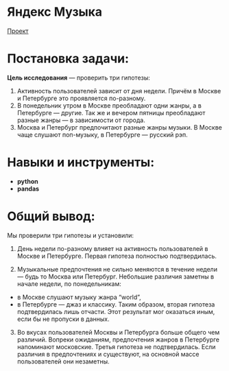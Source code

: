 # Яндекс Музыка  
[Проект](Яндекс.Практикум%20Проект%20№1%20Яндекс%20Музыка.ipynb)  
# Постановка задачи:    
**Цель исследования** — проверить три гипотезы:
1. Активность пользователей зависит от дня недели. Причём в Москве и Петербурге это проявляется по-разному.
2. В понедельник утром в Москве преобладают одни жанры, а в Петербурге — другие. Так же и вечером пятницы преобладают разные жанры — в зависимости от города. 
3. Москва и Петербург предпочитают разные жанры музыки. В Москве чаще слушают поп-музыку, в Петербурге — русский рэп.
# Навыки и инструменты:  
* **python**
* **pandas**
# Общий вывод:  
Мы проверили три гипотезы и установили:

1. День недели по-разному влияет на активность пользователей в Москве и Петербурге. 
  Первая гипотеза полностью подтвердилась.

2. Музыкальные предпочтения не сильно меняются в течение недели — будь то Москва или Петербург. Небольшие различия заметны в начале недели, по понедельникам:
  * в Москве слушают музыку жанра “world”,
  * в Петербурге — джаз и классику.
  Таким образом, вторая гипотеза подтвердилась лишь отчасти. Этот результат мог оказаться иным, если бы не пропуски в данных.

3. Во вкусах пользователей Москвы и Петербурга больше общего чем различий. Вопреки ожиданиям, предпочтения жанров в Петербурге напоминают московские.
  Третья гипотеза не подтвердилась. Если различия в предпочтениях и существуют, на основной массе пользователей они незаметны.
